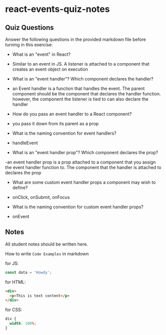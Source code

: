 # react-events-quiz-notes

## Quiz Questions

Answer the following questions in the provided markdown file before turning in this exercise:

- What is an "event" in React?

- Similar to an event in JS. A listener is attached to a component that creates an event object on execution

- What is an "event handler"? Which component declares the handler?

- an Event handler is a function that handles the event. The parent component should be the component that declares the handler function. however, the component the listener is tied to can also declare the handler

- How do you pass an event handler to a React component?

- you pass it down from its parent as a prop

- What is the naming convention for event handlers?

- handleEvent

- What is an "event handler prop"? Which component declares the prop?

-an event handler prop is a prop attached to a component that you assign the event handler function to. The component that the handler is attached to declares the prop

- What are some custom event handler props a component may wish to define?

- onClick, onSubmit, onFocus

- What is the naming convention for custom event handler props?

- onEvent

## Notes

All student notes should be written here.

How to write `Code Examples` in markdown

for JS:

```javascript
const data = 'Howdy';
```

for HTML:

```html
<div>
  <p>This is text content</p>
</div>
```

for CSS:

```css
div {
  width: 100%;
}
```
